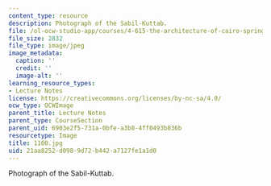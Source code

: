 ```yaml
---
content_type: resource
description: Photograph of the Sabil-Kuttab.
file: /ol-ocw-studio-app/courses/4-615-the-architecture-of-cairo-spring-2002/21aa8252d0989d72b442a7127fe1a1d0_1100.jpg
file_size: 2832
file_type: image/jpeg
image_metadata:
  caption: ''
  credit: ''
  image-alt: ''
learning_resource_types:
- Lecture Notes
license: https://creativecommons.org/licenses/by-nc-sa/4.0/
ocw_type: OCWImage
parent_title: Lecture Notes
parent_type: CourseSection
parent_uid: 6903e2f5-731a-0bfe-a3b8-4ff0493b836b
resourcetype: Image
title: 1100.jpg
uid: 21aa8252-d098-9d72-b442-a7127fe1a1d0
---
```

Photograph of the Sabil-Kuttab.